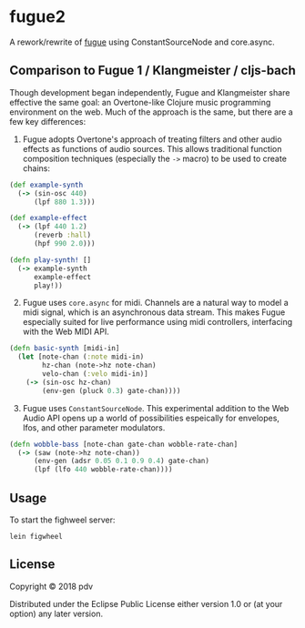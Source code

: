 # fugue2

A rework/rewrite of [fugue](https://github.com/pdv/fugue) using ConstantSourceNode and core.async.

## Comparison to Fugue 1 / Klangmeister / cljs-bach

Though development began independently, Fugue and Klangmeister share effective the same goal: an Overtone-like Clojure music programming environment on the web. Much of the approach is the same, but there are a few key differences:

1. Fugue adopts Overtone's approach of treating filters and other audio effects as functions of audio sources. This allows traditional function composition techniques (especially the `->` macro) to be used to create chains:

```clojure
(def example-synth
  (-> (sin-osc 440)
      (lpf 880 1.3)))

(def example-effect
  (-> (lpf 440 1.2)
      (reverb :hall)
      (hpf 990 2.0)))

(defn play-synth! []
  (-> example-synth
      example-effect
      play!))
```

2. Fugue uses `core.async` for midi. Channels are a natural way to model a midi signal, which is an asynchronous data stream. This makes Fugue especially suited for live performance using midi controllers, interfacing with the Web MIDI API.

```clojure
(defn basic-synth [midi-in]
  (let [note-chan (:note midi-in)
        hz-chan (note->hz note-chan)
        velo-chan (:velo midi-in)]
    (-> (sin-osc hz-chan)
        (env-gen (pluck 0.3) gate-chan))))
```

3. Fugue uses `ConstantSourceNode`. This experimental addition to the Web Audio API opens up a world of possibilities espeically for envelopes, lfos, and other parameter modulators.

```clojure
(defn wobble-bass [note-chan gate-chan wobble-rate-chan]
  (-> (saw (note->hz note-chan))
      (env-gen (adsr 0.05 0.1 0.9 0.4) gate-chan)
      (lpf (lfo 440 wobble-rate-chan))))
```


## Usage

To start the fighweel server:
```
lein figwheel
```

## License

Copyright © 2018 pdv

Distributed under the Eclipse Public License either version 1.0 or (at
your option) any later version.
